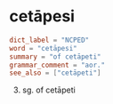 # cetāpesi

``` toml
dict_label = "NCPED"
word = "cetāpesi"
summary = "of cetāpeti"
grammar_comment = "aor."
see_also = ["cetāpeti"]
```

3. sg. of cetāpeti

